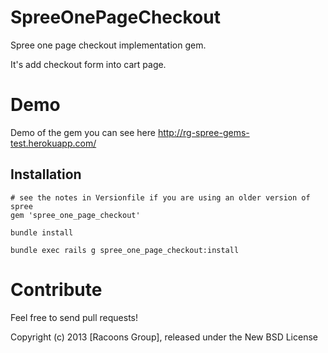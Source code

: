 SpreeOnePageCheckout
====================

Spree one page checkout implementation gem.

It's add checkout form into cart page.


Demo
=======

Demo of the gem you can see here http://rg-spree-gems-test.herokuapp.com/

Installation
------------
    # see the notes in Versionfile if you are using an older version of spree
    gem 'spree_one_page_checkout'

    bundle install

    bundle exec rails g spree_one_page_checkout:install



Contribute
==========

Feel free to send pull requests!

Copyright (c) 2013 [Racoons Group], released under the New BSD License
